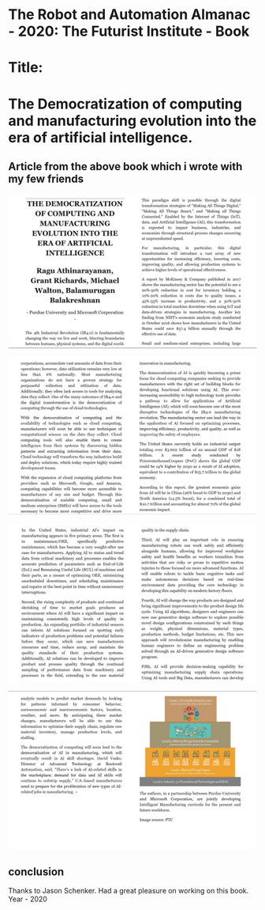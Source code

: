 # The Robot and Automation Almanac - 2020: The Futurist Institute - Book

# Title:

# The Democratization of computing and manufacturing evolution into the era of artificial intelligence.

## Article from the above book which i wrote with my few friends

![alt text](https://github.com/balakreshnan/robotalmanac/blob/master/page49.JPG "Page 1")

![alt text](https://github.com/balakreshnan/robotalmanac/blob/master/page50.JPG "Page 2")

![alt text](https://github.com/balakreshnan/robotalmanac/blob/master/page51.JPG "Page 3")

![alt text](https://github.com/balakreshnan/robotalmanac/blob/master/page52.JPG "Page 4")

## conclusion

Thanks to Jason Schenker. Had a great pleasure on working on this book.
Year - 2020
